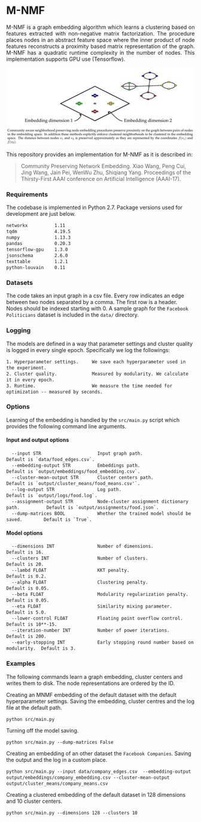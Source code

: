# M-NMF

<p align="justify">
M-NMF is a graph embedding algorithm which learns a clustering based on features extracted with non-negative matrix factorization. The procedure places nodes in an abstract feature space where the inner product of node features reconstructs a proximity based matrix representation of the graph. M-NMF has a quadratic runtime complexity in the number of nodes. This implementation supports GPU use (Tensorflow).
</p>
<p align="center">
  <img width="720" src="community_aware.jpeg">
</p>


This repository provides an implementation for M-NMF as it is described in:
> Community Preserving Network Embedding.
> Xiao Wang, Peng Cui, Jing Wang, Jain Pei, WenWu Zhu, Shiqiang Yang.
> Proceedings of the Thirsty-First AAAI conference on Artificial Intelligence (AAAI-17).

### Requirements

The codebase is implemented in Python 2.7. Package versions used for development are just below.
```
networkx          1.11
tqdm              4.19.5
numpy             1.13.3
pandas            0.20.3
tensorflow-gpu    1.3.0
jsonschema        2.6.0
texttable         1.2.1
python-louvain    0.11
```

### Datasets

The code takes an input graph in a csv file. Every row indicates an edge between two nodes separated by a comma. The first row is a header. Nodes should be indexed starting with 0. A sample graph for the `Facebook Politicians` dataset is included in the  `data/` directory.

### Logging

The models are defined in a way that parameter settings and cluster quality is logged in every single epoch. Specifically we log the followings:

```
1. Hyperparameter settings.     We save each hyperparameter used in the experiment.
2. Cluster quality.             Measured by modularity. We calculate it in every epoch.
3. Runtime.                     We measure the time needed for optimization -- measured by seconds.
```

### Options

Learning of the embedding is handled by the `src/main.py` script which provides the following command line arguments.

#### Input and output options

```
  --input STR                     Input graph path.                                 Default is `data/food_edges.csv`.
  --embedding-output STR          Embeddings path.                                  Default is `output/embeddings/food_embedding.csv`.
  --cluster-mean-output STR       Cluster centers path.                             Default is `output/cluster_means/food_means.csv'`.
  --log-output STR                Log path.                                         Default is `output/logs/food.log`.
  --assignment-output STR         Node-cluster assignment dictionary path.          Default is `output/assignments/food.json`.
  --dump-matrices BOOL            Whether the trained model should be saved.        Default is `True`.
```
#### Model options
```
  --dimensions INT                Number of dimensions.                             Default is 16.
  --clusters INT                  Number of clusters.                               Default is 20.
  --lambd FLOAT                   KKT penalty.			                    Default is 0.2.
  --alpha FLOAT                   Clustering penalty.                               Default is 0.05.
  --beta FLOAT                    Modularity regularization penalty.                Default is 0.05.
  --eta FLOAT                     Similarity mixing parameter.                      Default is 5.0.
  --lower-control FLOAT           Floating point overflow control.                  Default is 10**-15.
  --iteration-number INT          Number of power iterations.                       Default is 200.
  --early-stopping INT            Early stopping round number based on modularity.  Default is 3.
```

### Examples

The following commands learn a graph embedding, cluster centers and writes them to disk. The node representations are ordered by the ID.

Creating an MNMF embedding of the default dataset with the default hyperparameter settings. Saving the embedding, cluster centres and the log file at the default path.

```
python src/main.py
```

Turning off the model saving.

```
python src/main.py --dump-matrices False
```

Creating an embedding of an other dataset the `Facebook Companies`. Saving the output and the log in a custom place.

```
python src/main.py --input data/company_edges.csv  --embedding-output output/embeddings/company_embedding.csv --cluster-mean-output output/cluster_means/company_means.csv
```

Creating a clustered embedding of the default dataset in 128 dimensions and 10 cluster centers.

```
python src/main.py --dimensions 128 --clusters 10
```
